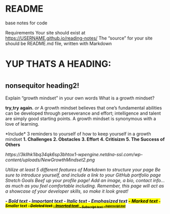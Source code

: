 # README
base notes for code

<!DOCTYPE html>
<html>
<body>







Requirements
Your site should exist at https://USERNAME.github.io/reading-notes/
The “source” for your site should be README.md file, written with Markdown
<h1> YUP THATS A HEADING:<h1/>
<h2>nonsequitor heading2!</h2>
<p>Explain “growth mindset” in your own words
What is a growth mindset?</p>


 
<p> <strong>try,try again.</strong> <i>or</i>
A growth mindset believes that one’s fundamental abilities can be developed through perseverance and effort; intelligence and talent are simply good starting points. A growth mindset is synonymous with a love of learning.
</p>
<P>
*Include* <UL:>3 reminders to yourself of how to keep yourself in a growth mindset
<b>1. Challenges</b>
<b>2. Obstacles</b>
<b>3. Effort</b>
<b>4. Critisizm</b>
<b>5. The Success of Others</b>

<p/>
<i><hyperlink:img src </i>
https://3kllhk1ibq34qk6sp3bhtox1-wpengine.netdna-ssl.com/wp-content/uploads/NewGrowthMindset2.png

</body>
</html>


Utilize at least 5 different features of Markdown to structure your page
Be sure to introduce yourself, and include a link to your GitHub portfolio page
Stretch Goals
Beef up your profile page! Add an image, a bio, contact info… as much as you feel comfortable including. Remember, this page will act as a showcase of your developer skills, so make it look great!

<b> - Bold text
<strong> - Important text
<i> - Italic text
<em> - Emphasized text
<mark> - Marked text
<small> - Smaller text
<del> - Deleted text
<ins> - Inserted text
<sub> - Subscript text
<sup> - Superscript text
